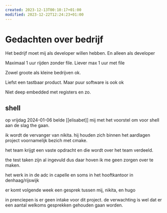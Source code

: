 ```yaml
---
created: 2023-12-13T00:10:17+01:00
modified: 2023-12-22T12:24:23+01:00
---
```


# Gedachten over bedrijf

Het bedrijf moet mij als developer willen hebben. En alleen als developer

Maximaal 1 uur rijden zonder file. Liever max 1 uur met file

Zowel groote als kleine bedrijven ok.

Liefst een tastbaar product. Maar puur software is ook ok

Niet deep embedded met registers en zo.

## shell

op vrijdag 2024-01-06 belde [[elisabet]] mij met het voorstel om voor shell aan de slag the gaan.

ik wordt de vervanger van nikita. hij houden zich binnen het aardlagen project voornamelijk bezich met cmake. 

het team krijgt een vaste opdracht en die wordt over het team verdeeld.

the test taken zijn al ingevuld dus daar hoven ik me geen zorgen over te maken.

het werk in in de adc in capelle en soms in het hooftkantoor in denhaag/rijswijk

er komt volgende week een gesprek tussen mij, nikita, en hugo

in prenciepen is er geen intake voor dit project. de verwachting is wel dat er een aantal welkoms gesprekken gehouden gaan worden.
